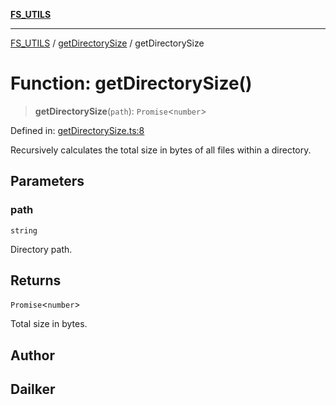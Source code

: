 [**FS_UTILS**](../../README.md)

***

[FS_UTILS](../../README.md) / [getDirectorySize](../README.md) / getDirectorySize

# Function: getDirectorySize()

> **getDirectorySize**(`path`): `Promise`\<`number`\>

Defined in: [getDirectorySize.ts:8](https://github.com/dailker/everyutil/blob/26e2bb73429918cf0d08899e9efd90b82a42c92e/src/fs/getDirectorySize.ts#L8)

Recursively calculates the total size in bytes of all files within a directory.

## Parameters

### path

`string`

Directory path.

## Returns

`Promise`\<`number`\>

Total size in bytes.

## Author

## Dailker
